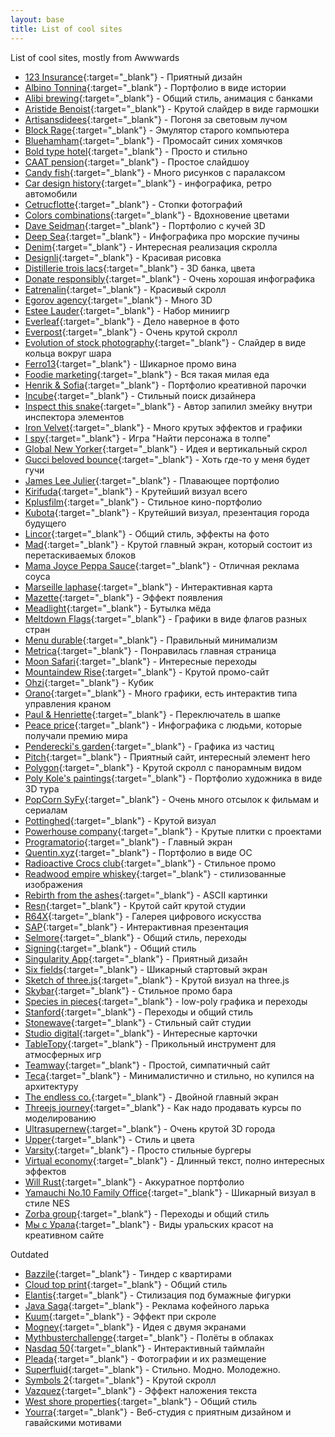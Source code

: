 ```yaml
---
layout: base
title: List of cool sites
---
```


List of cool sites, mostly from Awwwards

- [123 Insurance](https://www.123.ie/){:target="_blank"} - Приятный дизайн
- [Albino Tonnina](https://albinotonnina.com/){:target="_blank"} - Портфолио в виде истории
- [Alibi brewing](https://alibibrewing.co.nz/){:target="_blank"} - Общий стиль, анимация с банками
- [Aristide Benoist](https://www.aristidebenoist.com/){:target="_blank"} - Крутой слайдер в виде гармошки
- [Artisansdidees](https://www.artisansdidees.com/en){:target="_blank"} - Погоня за световым лучом
- [Block Rage](https://blockrage.pgs-soft.com/){:target="_blank"} - Эмулятор старого компьютера
- [Bluehamham](https://bluehamham.com/){:target="_blank"} - Промосайт синих хомячков
- [Bold type hotel](https://theboldtypehotel.com/){:target="_blank"} - Просто и стильно
- [CAAT pension](https://www.caatpension.ca/year-in-review-2020/en/){:target="_blank"} - Простое слайдшоу
- [Candy fish](https://candy.fish/){:target="_blank"} - Много рисунков с паралаксом
- [Car design history](https://www.cardesignhistory.com/){:target="_blank"} - инфографика, ретро автомобили
- [Cetrucflotte](https://cetrucflotte.com/){:target="_blank"} - Стопки фотографий
- [Colors combinations](https://colors.combinations.obys.agency/){:target="_blank"} - Вдохновение цветами
- [Dave Seidman](https://daveseidman.com/){:target="_blank"} - Портфолио с кучей 3D
- [Deep Sea](https://neal.fun/deep-sea/){:target="_blank"} - Инфографика про морские пучины
- [Denim](https://www.lyst.com/denim-report){:target="_blank"} - Интересная реализация скролла
- [Designli](https://designli.co/){:target="_blank"} - Красивая рисовка
- [Distillerie trois lacs](https://distillerietroislacs.ca/){:target="_blank"} - 3D банка, цвета
- [Donate responsibly](https://donateresponsibly.org/){:target="_blank"} - Очень хорошая инфографика
- [Eatrenalin](https://www.eatrenalin.de/en/){:target="_blank"} - Красивый скролл
- [Egorov agency](https://ar.egorovagency.com/){:target="_blank"} - Много 3D
- [Estee Lauder](https://www.esteelauderanrcade.com/en-us/hub/){:target="_blank"} - Набор миниигр
- [Everleaf](https://www.everleafdrinks.com/){:target="_blank"} - Дело наверное в фото
- [Everpost](https://www.start.everpost.com/){:target="_blank"} - Очень крутой скролл
- [Evolution of stock photography](https://evolution.depositphotos.com/){:target="_blank"} - Слайдер в виде кольца вокруг шара
- [Ferro13](https://ferro13.it/it){:target="_blank"} - Шикарное промо вина
- [Foodie marketing](https://www.foodie-marketing.com.au/){:target="_blank"} - Вся такая милая еда
- [Henrik & Sofia](https://henrikandsofia.com/){:target="_blank"} - Портфолио креативной парочки
- [Incube](https://designer.incube.agency/){:target="_blank"} - Стильный поиск дизайнера
- [Inspect this snake](https://matthewrayfield.com/goodies/inspect-this-snake/){:target="_blank"} - Автор запилил змейку внутри инспектора элементов
- [Iron Velvet](https://ironvelvet.studio/){:target="_blank"} - Много крутых эффектов и графики
- [I spy](https://ispy.heihei.resn.co/){:target="_blank"} - Игра "Найти персонажа в толпе" 
- [Global New Yorker](https://globalnewyorker.com/){:target="_blank"} - Идея и вертикальный скрол
- [Gucci beloved bounce](https://guccibelovedbounce.gucci.com/){:target="_blank"} - Хоть где-то у меня будет гучи
- [James Lee Julier](https://www.jamesleejulier.com/){:target="_blank"} - Плавающее портфолио 
- [Kirifuda](https://kirifuda.co.jp/){:target="_blank"} - Крутейший визуал всего
- [Kplusfilm](https://kplusfilm.com/){:target="_blank"} - Стильное кино-портфолио
- [Kubota](https://www.kubota.com/futurecube/){:target="_blank"} - Крутейший визуал, презентация города будущего
- [Lincor](https://lincorwatches.com/en/){:target="_blank"} - Общий стиль, эффекты на фото
- [Mad](https://mad.ac/){:target="_blank"} - Крутой главный экран, который состоит из перетаскиваемых блоков
- [Mama Joyce Peppa Sauce](https://www.peppasauce.love/){:target="_blank"} - Отличная реклама соуса
- [Marseille laphase](https://marseille.laphase5.com/en){:target="_blank"} - Интерактивная карта
- [Mazette](https://www.mazette.co/){:target="_blank"} - Эффект появления
- [Meadlight](https://meadlight.com/en){:target="_blank"} - Бутылка мёда
- [Meltdown Flags](https://www.meltdownflags.org/){:target="_blank"} - Графики в виде флагов разных стран
- [Menu durable](https://menudurable.ca/en/){:target="_blank"} - Правильный минимализм
- [Metrica](https://www.metrica.us/){:target="_blank"} - Понравилась главная страница
- [Moon Safari](https://www.moonsafari.archi/projets/){:target="_blank"} - Интересные переходы
- [Mountaindew Rise](https://www.mountaindewrise.com/){:target="_blank"} - Крутой промо-сайт
- [Ohzi](https://ohzi.io/){:target="_blank"} - Кубик
- [Orano](https://www.orano.group/experience/innovation/en/menu){:target="_blank"} - Много графики, есть интерактив типа управления краном
- [Paul & Henriette](https://paulethenriette.com/){:target="_blank"} - Переключатель в шапке
- [Peace price](https://peaceprizelaureates.nobelpeacecenter.org/en){:target="_blank"} - Инфографика с людьми, которые получали премию мира
- [Penderecki's garden](https://pendereckisgarden.pl/en){:target="_blank"} - Графика из частиц
- [Pitch](https://pitch.com/){:target="_blank"} - Приятный сайт, интересный элемент hero
- [Polygon](https://polygondesign.com.au/){:target="_blank"} - Крутой скролл с панорамным видом
- [Poly Kole's paintings](https://pollykole.com/){:target="_blank"} - Портфолио художника в виде 3D тура
- [PopCorn SyFy](https://popcorn-syfy.com/){:target="_blank"} - Очень много отсылок к фильмам и сериалам
- [Pottinghed](https://pottingshed.com/){:target="_blank"} - Крутой визуал
- [Powerhouse company](https://www.powerhouse-company.com/){:target="_blank"} - Крутые плитки с проектами
- [Programatorio](https://programatorio.com/en){:target="_blank"} - Главный экран
- [Quentin.xyz](https://www.quentin.xyz/){:target="_blank"} - Портфолио в виде ОС
- [Radioactive Crocs club](https://radioactivecrocsclub.com/){:target="_blank"} - Стильное промо
- [Readwood empire whiskey](https://earthmonth.redwoodempirewhiskey.com/){:target="_blank"} - стилизованные изображения
- [Rebirth from the ashes](https://rebirthfromtheashes.com/){:target="_blank"} - ASCII картинки
- [Resn](https://www.resn.co.nz/){:target="_blank"} - Крутой сайт крутой студии
- [R64X](https://r64x.com/){:target="_blank"} - Галерея цифрового искусства
- [SAP](https://www.sap.com/dmc/exp/2020-07-design-to-operate){:target="_blank"} - Интерактивная презентация
- [Selmore](https://selmore.com/en/){:target="_blank"} - Общий стиль, переходы
- [Signing](https://signing.co.jp/){:target="_blank"} - Общий стиль
- [Singularity App](https://singularity-app.com/ru/#promo-screen){:target="_blank"} - Приятный дизайн
- [Six fields](https://www.sixfields.com/){:target="_blank"} - Шикарный стартовый экран
- [Sketch of three.js](https://ykob.github.io/sketch-threejs/){:target="_blank"} - Крутой визуал на three.js
- [Skybar](https://skybar.ebc.redhat.com/){:target="_blank"} - Стильное промо бара
- [Species in pieces](http://species-in-pieces.com/#){:target="_blank"} - low-poly графика и переходы
- [Stanford](https://stanford.kiev.ua/){:target="_blank"} - Переходы и общий стиль
- [Stonewave](https://www.stonewave.net/){:target="_blank"} - Стильный сайт студии
- [Studio digital](https://www.studiodigital.at/){:target="_blank"} - Интересные карточки
- [TableTopy](https://tabletopy.com/){:target="_blank"} - Прикольный инструмент для атмосферных игр
- [Teamway](https://teamway.io/){:target="_blank"} - Простой, симпатичный сайт
- [Teca](https://teca.ee/){:target="_blank"} - Минималистично и стильно, но купился на архитектуру
- [The endless co.](https://theendless.co/){:target="_blank"} - Двойной главный экран
- [Threejs journey](https://threejs-journey.xyz/){:target="_blank"} - Как надо продавать курсы по моделированию
- [Ultrasupernew](https://ultrasupernew.com/){:target="_blank"} - Очень крутой 3D города
- [Upper](https://uppertodo.com/){:target="_blank"} - Стиль и цвета 
- [Varsity](https://www.varsity.com.au/){:target="_blank"} - Просто стильные бургеры 
- [Virtual economy](https://atelier.net/virtual-economy/){:target="_blank"} - Длинный текст, полно интересных эффектов
- [Will Rust](https://www.willrust.co/){:target="_blank"} - Аккуратное портфолио
- [Yamauchi No.10 Family Office](https://y-n10.com/){:target="_blank"} - Шикарный визуал в стиле NES
- [Zorba group](https://zorba-group.com/en/){:target="_blank"} - Переходы и общий стиль
- [Мы с Урала](https://xn-----8kca8cc4agt0f.xn--p1ai/){:target="_blank"} - Виды уральских красот на креативном сайте

Outdated

- [Bazzile](https://bazzile.ch/users){:target="_blank"} - Тиндер с квартирами
- [Cloud top print](https://www.cloudtoprint.co.uk/){:target="_blank"} - Общий стиль
- [Elantis](https://pret-travaux-amenagement.elantis.be/fr){:target="_blank"} - Стилизация под бумажные фигурки
- [Java Saga](https://javasagacoffee.com/){:target="_blank"} - Реклама кофейного ларька
- [Kuum](https://www.kuum.jp/){:target="_blank"} - Эффект при скроле
- [Mogney](https://mogney.com/){:target="_blank"} - Идея с двумя экранами
- [Mythbusterchallenge](https://www.mythbusterchallenge.com/){:target="_blank"} - Полёты в облаках
- [Nasdaq 50](https://www.nasdaq50.com/stories/){:target="_blank"} - Интерактивный таймлайн
- [Pleada](https://pleada.shop/zhnavasilevskom){:target="_blank"} - Фотографии и их размещение
- [Superfluid](https://getsuperfluid.com/){:target="_blank"} - Стильно. Модно. Молодежно.
- [Symbols 2](https://symbols.designessentials.co/){:target="_blank"} - Крутой скролл
- [Vazquez](https://www.vazquez.nl/){:target="_blank"} - Эффект наложения текста
- [West shore properties](https://borelliteam.com/home/){:target="_blank"} - Общий стиль
- [Yourra](https://yourra.fr/){:target="_blank"} - Веб-студия с приятным дизайном и гавайскими мотивами
